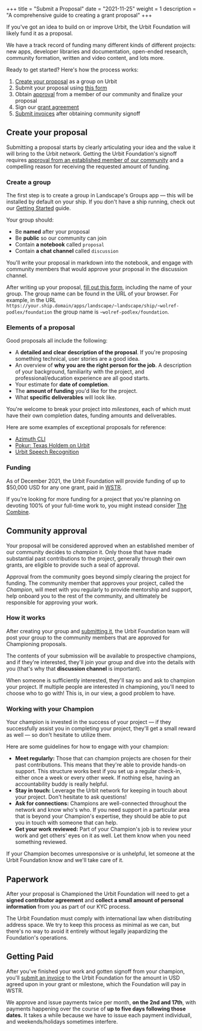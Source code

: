 +++
title = "Submit a Proposal"
date = "2021-11-25"
weight = 1
description = "A comprehensive guide to creating a grant proposal"
+++

If you've got an idea to build on or improve Urbit, the Urbit Foundation will likely fund it as a proposal.

We have a track record of funding many different kinds of different projects: new apps, developer libraries and documentation, open-ended research, community formation, written and video content, and lots more.

Ready to get started? Here's how the process works:

1. [Create your proposal](#create-your-proposal) as a group on Urbit
2. Submit your proposal using [this form](https://airtable.com/shrCi54rEDxgSZr3z)
3. Obtain [approval](#community-approval) from a member of our community and finalize your proposal
4. Sign our [grant agreement](#paperwork)
5. [Submit invoices](#getting-paid) after obtaining community signoff

## Create your proposal

Submitting a proposal starts by clearly articulating your idea and the value it will bring to the Urbit network. Getting the Urbit Foundation's signoff requires [approval from an established member of our community](#community-approval) and a compelling reason for receiving the requested amount of funding.

### Create a group

The first step is to create a group in Landscape's Groups app &mdash; this will be installed by default on your ship. If you don't have a ship running, check out our [Getting Started](https://urbit.org/getting-started) guide.

Your group should:

- Be **named** after your proposal
- Be **public** so our community can join
- Contain **a notebook** called `proposal`
- Contain **a chat channel** called `discussion`

You'll write your proposal in markdown into the notebook, and engage with community members that would approve your proposal in the discussion channel.

After writing up your proposal, [fill out this form](https://airtable.com/shrCi54rEDxgSZr3z), including the name of your group. The group name can be found in the URL of your browser. For example, in the URL `https://your.ship.domain/apps/landscape/~landscape/ship/~wolref-podlex/foundation` the group name is `~wolref-podlex/foundation`.

### Elements of a proposal

Good proposals all include the following:

- A **detailed and clear description of the proposal**. If you're proposing something technical, user stories are a good idea.
- An overview of **why you are the right person for the job**. A description of your background, familiarity with the project, and professional/education experience are all good starts.
- Your estimate for **date of completion**.
- The **amount of funding** you'd like for the project.
- What **specific deliverables** will look like.

You're welcome to break your project into _milestones_, each of which must have their own completion dates, funding amounts and deliverables.

Here are some examples of exceptional proposals for reference:

- [Azimuth CLI](https://urbit.org/grants/azimuth-cli)
- [Pokur: Texas Holdem on Urbit](https://urbit.org/grants/pokur)
- [Urbit Speech Recognition](https://urbit.org/grants/speech-recognition)

### Funding

As of December 2021, the Urbit Foundation will provide funding of up to $50,000 USD for any one grant, paid in [WSTR](https://star.market).

If you're looking for more funding for a project that you're planning on devoting 100% of your full-time work to, you might instead consider [The Combine](https://the-combine.org).

## Community approval

Your proposal will be considered approved when an established member of our community decides to _champion_ it. Only those that have made substantial past contributions to the project, generally through their own grants, are eligible to provide such a seal of approval.

Approval from the community goes beyond simply clearing the project for funding. The community member that approves your project, called the _Champion_, will meet with you regularly to provide mentorship and support, help onboard you to the rest of the community, and ultimately be responsible for approving your work.

### How it works

After creating your group and [submitting it](https://airtable.com/shrCi54rEDxgSZr3z), the Urbit Foundation team will post your group to the community members that are approved for Championing proposals.

The contents of your submission will be available to prospective champions, and if they're interested, they'll join your group and dive into the details with you (that's why that **discussion channel** is important).

When someone is sufficiently interested, they'll say so and ask to champion your project. If multiple people are interested in championing, you'll need to choose who to go with! This is, in our view, a good problem to have.

### Working with your Champion

Your champion is invested in the success of your project &mdash; if they successfully assist you in completing your project, they'll get a small reward as well &mdash; so don't hesitate to utilize them.

Here are some guidelines for how to engage with your champion:

- **Meet regularly:** Those that can champion projects are chosen for their past contributions. This means that they're able to provide hands-on support. This structure works best if you set up a regular check-in, either once a week or every other week. If nothing else, having an accountability buddy is really helpful.
- **Stay in touch:** Leverage the Urbit network for keeping in touch about your project. Don't hesitate to ask questions!
- **Ask for connections:** Champions are well-connected throughout the network and know who's who. If you need support in a particular area that is beyond your Champion's expertise, they should be able to put you in touch with someone that can help.
- **Get your work reviewed:** Part of your Champion's job is to review your work and get others' eyes on it as well. Let them know when you need something reviewed.

If your Champion becomes unresponsive or is unhelpful, let someone at the Urbit Foundation know and we'll take care of it.

## Paperwork

After your proposal is Championed the Urbit Foundation will need to get a **signed contributor agreement** and **collect a small amount of personal information** from you as part of our KYC process.

The Urbit Foundation must comply with international law when distributing address space. We try to keep this process as minimal as we can, but there's no way to avoid it entirely without legally jeapardizing the Foundation's operations.

## Getting Paid

After you've finished your work and gotten signoff from your champion, you'll [submit an invoice](https://airtable.com/shrXXCs1uaxtNSBcg) to the Urbit Foundation for the amount in USD agreed upon in your grant or milestone, which the Foundation will pay in WSTR.

We approve and issue payments twice per month, **on the 2nd and 17th**, with payments happening over the course of **up to five days following those dates.** It takes a while because we have to issue each payment individuall, and weekends/holidays sometimes interfere.
